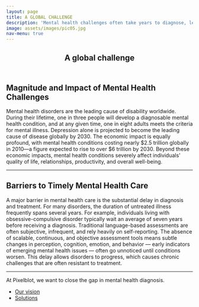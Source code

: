 ```yaml
---
layout: page
title: A GLOBAL CHALLENGE
description: 'Mental health challenges often take years to diagnose, leaving many without timely care.'
image: assets/images/pic05.jpg
nav-menu: true
---
```


<!-- Main -->
<div id="main" class="alt">

<!-- One -->
<section id="one">
	<div class="inner">
		<header class="major">
			<h1>A global challenge</h1>
		</header>

<!-- Content -->
<h2 id="content">Magnitude and Impact of Mental Health Challenges</h2>
<p>Mental health disorders are the leading cause of disability worldwide. During their lifetime, one in three people will develop a diagnosable mental health condition, and at any given time, one in eight adults meets the criteria for mental illness. Depression alone is projected to become the leading cause of disease globally by 2030. The economic impact is equally profound, with mental health conditions costing nearly $2.5 trillion globally in 2010—a figure expected to rise to over $6 trillion by 2030. Beyond these economic impacts, mental health conditions severely affect individuals' quality of life, relationships, productivity, and overall well-being.</p>

<hr class="major" />

<h2 id="content">Barriers to Timely Mental Health Care</h2>
<p>A major barrier in mental health care is the substantial delay in diagnosis and treatment. For many disorders, the duration of untreated illness frequently spans several years. For example, individuals living with obsessive-compulsive disorder typically wait an average of seven years before receiving a diagnosis. Traditional language-based assessments are often subjective, infrequent, and rely heavily on self-reporting. The absence of scalable, continuous, and objective assessment tools means subtle changes in perception, cognition, emotion, and behavior — early indicators of emerging mental health issues — often go unnoticed until conditions worsen. This delay allows disorders to progress, which causes chronic challenges that are often resistant to treatment.</p>

<hr class="major" />
<p> At Pixelblot, we want to close the gap in mental health diagnosis.</p>
<ul class="actions">
	<li><a href="2_vision.html" class="button">Our vision</a></li>
	<li><a href="3_technology.html" class="button">Solutions</a></li>
</ul>

</div>
